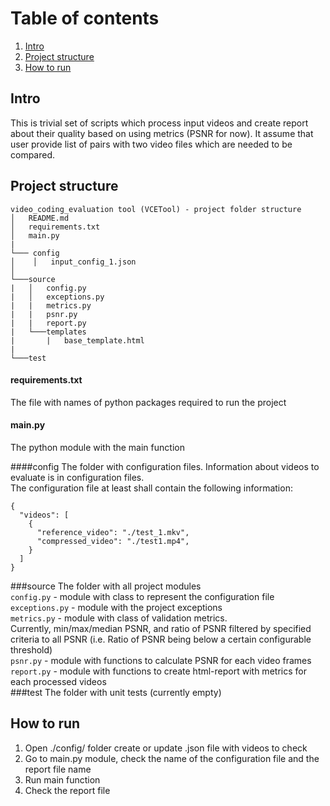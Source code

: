 # Table of contents
1. [Intro](#intro)
2. [Project structure](#structure)
3. [How to run](#run)
## Intro <a name="intro"></a>
This is trivial set of scripts which process input videos and create report about their quality based on using metrics (PSNR for now).
It assume that user provide list of pairs with two video files which are needed to be compared.
## Project structure <a name="structure"></a>
```
video_coding_evaluation tool (VCETool) - project folder structure
│   README.md  
│   requirements.txt
│   main.py
|
└─── config  
│    │   input_config_1.json  
│   
└───source
|   │   config.py
|   │   exceptions.py
|   |   metrics.py
|   |   psnr.py
|   |   report.py
|   └───templates
|       |   base_template.html
|
└───test  
```

#### requirements.txt
The file with names of python packages required to run the project  

#### main.py
The python module with the main function  

####config
The folder with configuration files. Information about videos to evaluate is in configuration files.  
The configuration file at least shall contain the following information:  
```
{
  "videos": [
    {
      "reference_video": "./test_1.mkv",
      "compressed_video": "./test1.mp4",
    }
  ]
}
```

###source
The folder with all project modules  
```config.py``` - module with class to represent the configuration file   
```exceptions.py``` - module with the project exceptions  
```metrics.py``` - module with class of validation metrics.  
Currently, min/max/median PSNR, and ratio of PSNR filtered by specified criteria to all PSNR (i.e. Ratio of PSNR being below a certain configurable threshold)  
```psnr.py``` - module with functions to calculate PSNR for each video frames  
```report.py``` - module with functions to create html-report with metrics for each processed videos  
###test
The folder with unit tests (currently empty)

## How to run <a name="run"></a>
1. Open ./config/ folder create or update .json file with videos to check
2. Go to main.py module, check the name of the configuration file and the report file name
3. Run main function
4. Check the report file